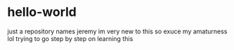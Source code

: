 # hello-world
just a repository
names jeremy im very new to this so exuce my amaturness lol
trying to go step by step on learning this 
